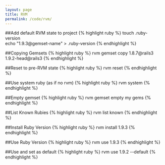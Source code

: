 ```yaml
---
layout: page
title: RVM
permalink: /code/rvm/
---
```


##Add default RVM state to project
{% highlight ruby %}
touch .ruby-version  
echo "1.9.3@gemset-name" > .ruby-version
{% endhighlight %}

##Copying Gemsets
{% highlight ruby %}
rvm gemset copy 1.8.7@rails3 1.9.2-head@rails3
{% endhighlight %}

##Reset to pre-RVM state
{% highlight ruby %}
rvm reset
{% endhighlight %}

##Use system ruby (as if no rvm)
{% highlight ruby %}
rvm system
{% endhighlight %}

##Empty gemset
{% highlight ruby %}
rvm gemset empty my gems
{% endhighlight %}

##List Known Rubies
{% highlight ruby %}
rvm list known
{% endhighlight %}

##Install Ruby Version
{% highlight ruby %}
rvm install 1.9.3
{% endhighlight %}

##Use Ruby Version
{% highlight ruby %}
rvm use 1.9.3
{% endhighlight %}

##Use and set as default
{% highlight ruby %}
rvm use 1.9.2 --default
{% endhighlight %}